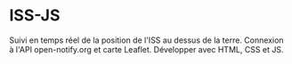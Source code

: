 # ISS-JS
Suivi en temps réel de la position de l'ISS au dessus de la terre.
Connexion à l'API open-notify.org et carte Leaflet.
Développer avec HTML, CSS et JS.
